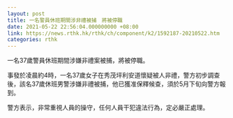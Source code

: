 ```yaml
---
layout: post
title: 一名警員休班期間涉非禮被捕　將被停職
date: 2021-05-22 22:56:04.000000000 +08:00
link: https://news.rthk.hk/rthk/ch/component/k2/1592187-20210522.htm
categories: rthk
---
```


一名37歲警員休班期間涉嫌非禮案被捕，將被停職。

事發於凌晨約4時，一名37歲女子在秀茂坪利安道懷疑被人非禮，警方初步調查後，該名37歲休班男警涉嫌非禮被捕，他已獲准保釋候查，須於5月下旬向警方報到。

警方表示，非常重視人員的操守，任何人員干犯違法行為，定必嚴正處理。
